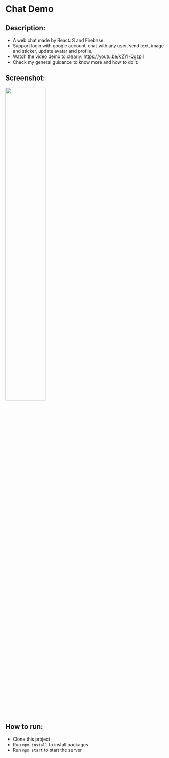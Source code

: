 # Chat Demo

## Description:
* A web chat made by ReactJS and Firebase.
* Support login with google account, chat with any user, send text, image and sticker, update avatar and profile.
* Watch the video demo to clearly: https://youtu.be/kZYI-QgzplI
* Check my general guidance to know more and how to do it: 

## Screenshot:
<img src="https://raw.githubusercontent.com/duytq94/reactjs-chat-demo/master/screenshots/ReactJSChatDemo.gif" height="50%" width="50%">

## How to run:
* Clone this project
* Run `npm install` to install packages
* Run `npm start` to start the server
